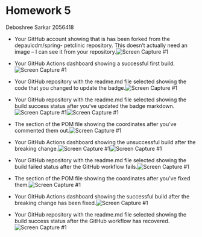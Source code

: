 # Homework 5
Deboshree Sarkar 2056418

- Your GitHub account showing that is has been forked from the depaulcdm/spring- petclinic repository. This doesn’t actually need an image – I can see it from your repository.![Screen Capture #1](images/1.png)



- Your GitHub Actions dashboard showing a successful first build. ![Screen Capture #1](images/2.png)



- Your GitHub repository with the readme.md file selected showing the code that you changed to update the badge.![Screen Capture #1](images/3.png)



- Your GitHub repository with the readme.md file selected showing the build success status after you’ve updated the badge markdown.![Screen Capture #1](images/4_1.png)![Screen Capture #1](images/4_2.png)



- The section of the POM file showing the coordinates after you’ve commented them out.![Screen Capture #1](images/5.png)



- Your GitHub Actions dashboard showing the unsuccessful build after the breaking change.![Screen Capture #1](images/6_1.png)![Screen Capture #1](images/6_2.png)



- Your GitHub repository with the readme.md file selected showing the build failed status after the GitHub workflow fails.![Screen Capture #1](images/7.png)



- The section of the POM file showing the coordinates after you’ve fixed them.![Screen Capture #1](images/8.png)



- Your GitHub Actions dashboard showing the successful build after the breaking change has been fixed.![Screen Capture #1](images/9.png)



- Your GitHub repository with the readme.md file selected showing the build success status after the GitHub workflow has recovered.![Screen Capture #1](images/10.png)

